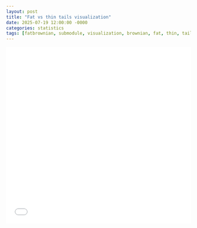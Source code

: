 ```yaml
---
layout: post
title: "Fat vs thin tails visualization"
date: 2025-07-19 12:00:00 -0000
categories: statistics
tags: [fatbrownian, submodule, visualization, brownian, fat, thin, tail, distribution, statistics]
---
```


<iframe src="/fatbrownian/index.html" width="100%" height="480" frameborder="0" title="fatbrownian demo"></iframe>
